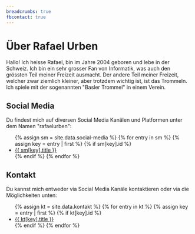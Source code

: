 ```yaml
---
breadcrumbs: true
fbcontact: true
---
```


# Über Rafael Urben

Hallo! Ich heisse Rafael, bin im Jahre 2004 geboren und lebe in der Schweiz.
Ich bin ein sehr grosser Fan von Informatik, was auch den grössten Teil meiner Freizeit ausmacht.
Der andere Teil meiner Freizeit, welcher zwar ziemlich kleiner, aber trotzdem wichtig ist, ist das Trommeln.
Ich spiele mit der sogenannten "Basler Trommel" in einem Verein.

## Social Media

Du findest mich auf diversen Social Media Kanälen und Platformen unter dem Namen "rafaelurben":

<ul>
    {% assign sm = site.data.social-media %}
    {% for entry in sm %}
        {% assign key = entry | first %}
        {% if sm[key].id %}
            <li>
                <a href="{{ sm[key].href }}{{ sm[key].id }}" title="{{ sm[key].title }}">
                    <i class="{{ sm[key].fa-icon }}"></i> {{ sm[key].title }}
                </a>
            </li>
        {% endif %}
    {% endfor %}
</ul>

## Kontakt

Du kannst mich entweder via Social Media Kanäle kontaktieren oder via die Möglichkeiten unten:

<ul>
    {% assign kt = site.data.kontakt %}
    {% for entry in kt %}
        {% assign key = entry | first %}
        {% if kt[key].id %}
            <li>
                <a href="{{ kt[key].href }}{{ kt[key].id }}" title="{{ kt[key].title }}">
                    <i class="{{ kt[key].fa-icon }}"></i> {{ kt[key].title }}
                </a>
            </li>
        {% endif %}
    {% endfor %}
</ul>
